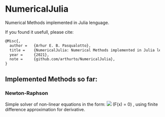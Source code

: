 # NumericalJulia
Numerical Methods implemented in Julia lenguage.

If you found it usefull, please cite: 

```LaTeX
@Misc{,
  author = 	 {Arhur E. B. Pasqualotto},
  title = 	 {NumericalJulia: Numerical Methods implemented in Julia lenguage.},
  year = 	 {2021},
  note = 	 {github.com/arthurto/NumericalJulia},
}
```

## Implemented Methods so far:

### Newton-Raphson
   Simple solver of non-linear equations in the form: <img src="https://render.githubusercontent.com/render/math?math= \vec{F}(\vec{x}) = 0"> (F(x) = 0) , using finite difference approximation for derivative. 




